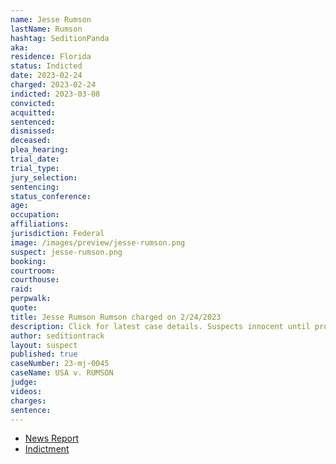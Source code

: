 ```yaml
---
name: Jesse Rumson
lastName: Rumson
hashtag: SeditionPanda
aka:
residence: Florida
status: Indicted
date: 2023-02-24
charged: 2023-02-24
indicted: 2023-03-08
convicted:
acquitted:
sentenced:
dismissed:
deceased:
plea_hearing:
trial_date:
trial_type:
jury_selection:
sentencing:
status_conference:
age:
occupation:
affiliations:
jurisdiction: Federal
image: /images/preview/jesse-rumson.png
suspect: jesse-rumson.png
booking:
courtroom:
courthouse:
raid:
perpwalk:
quote:
title: Jesse Rumson Rumson charged on 2/24/2023
description: Click for latest case details. Suspects innocent until proven guilty.
author: seditiontrack
layout: suspect
published: true
caseNumber: 23-mj-0045
caseName: USA v. RUMSON
judge:
videos:
charges:
sentence:
---
```

- [News Report](https://www.wfla.com/news/local-news/citrus-county/florida-man-known-as-sedition-panda-arrested-for-allegedly-storming-capitol/)
- [Indictment](https://storage.courtlistener.com/recap/gov.uscourts.dcd.252921/gov.uscourts.dcd.252921.8.0_1.pdf)
